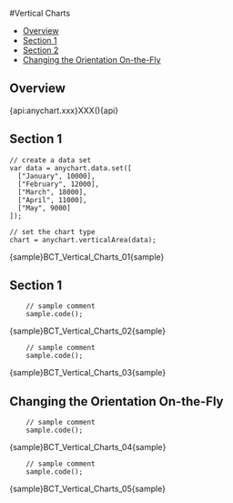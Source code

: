 #Vertical Charts

* [Overview](#overview)
* [Section 1](#section_1)
* [Section 2](#section_2)
* [Changing the Orientation On-the-Fly](#onthefly)

## Overview

{api:anychart.xxx}XXX(){api} 

## Section 1

```
// create a data set
var data = anychart.data.set([
  ["January", 10000],
  ["February", 12000],
  ["March", 18000],
  ["April", 11000],
  ["May", 9000]
]);

// set the chart type
chart = anychart.verticalArea(data);
```

{sample}BCT\_Vertical\_Charts\_01{sample}

## Section 1

```
    // sample comment
    sample.code();
```

{sample}BCT\_Vertical\_Charts\_02{sample}

```
    // sample comment
    sample.code();
```

{sample}BCT\_Vertical\_Charts\_03{sample}

<a name='onthefly'></a>
## Changing the Orientation On-the-Fly

```
    // sample comment
    sample.code();
```

{sample}BCT\_Vertical\_Charts\_04{sample}

```
    // sample comment
    sample.code();
```

{sample}BCT\_Vertical\_Charts\_05{sample}